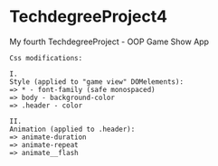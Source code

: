 # TechdegreeProject4
 My fourth TechdegreeProject - OOP Game Show App


    Css modifications:

    I.
    Style (applied to "game view" DOMelements):
    => * - font-family (safe monospaced)  
    => body - background-color
    => .header - color
    
    II.
    Animation (applied to .header):
    => animate-duration
    => animate-repeat
    => animate__flash
    
    

